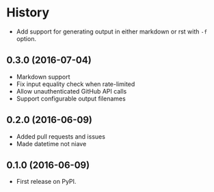 History
=======

-   Add support for generating output in either markdown or rst with
    `-f` option.

0.3.0 (2016-07-04)
------------------

-   Markdown support
-   Fix input equality check when rate-limited
-   Allow unauthenticated GitHub API calls
-   Support configurable output filenames

0.2.0 (2016-06-09)
------------------

-   Added pull requests and issues
-   Made datetime not niave

0.1.0 (2016-06-09)
------------------

-   First release on PyPI.
